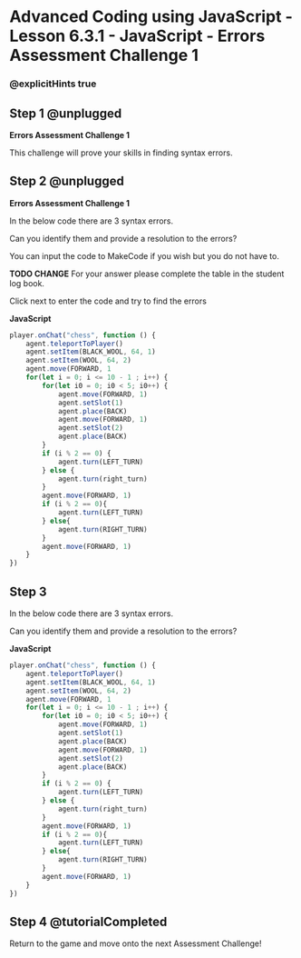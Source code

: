 # Advanced Coding using JavaScript - Lesson 6.3.1 - JavaScript - Errors Assessment Challenge 1

### @explicitHints true

## Step 1 @unplugged
**Errors Assessment Challenge 1**

This challenge will prove your skills in finding syntax errors.

## Step 2 @unplugged
**Errors Assessment Challenge 1**

In the below code there are 3 syntax errors.

Can you identify them and provide a resolution to the errors?

You can input the code to MakeCode if you wish but you do not have to.

**TODO CHANGE**
For your answer please complete the table in the student log book.

Click next to enter the code and try to find the errors

**JavaScript**
```javascript 
player.onChat("chess", function () {
    agent.teleportToPlayer()
    agent.setItem(BLACK_WOOL, 64, 1)
    agent.setItem(WOOL, 64, 2)
    agent.move(FORWARD, 1
    for(let i = 0; i <= 10 - 1 ; i++) {
        for(let i0 = 0; i0 < 5; i0++) {
            agent.move(FORWARD, 1)
            agent.setSlot(1)
            agent.place(BACK)
            agent.move(FORWARD, 1)
            agent.setSlot(2)
            agent.place(BACK)
        }
        if (i % 2 == 0) {
            agent.turn(LEFT_TURN)
        } else {
            agent.turn(right_turn)
        }
        agent.move(FORWARD, 1)
        if (i % 2 == 0){
            agent.turn(LEFT_TURN)
        } else{
            agent.turn(RIGHT_TURN)
        }
        agent.move(FORWARD, 1)
    }
})
```
## Step 3 
In the below code there are 3 syntax errors.

Can you identify them and provide a resolution to the errors?

**JavaScript**
```javascript 
player.onChat("chess", function () {
    agent.teleportToPlayer()
    agent.setItem(BLACK_WOOL, 64, 1)
    agent.setItem(WOOL, 64, 2)
    agent.move(FORWARD, 1
    for(let i = 0; i <= 10 - 1 ; i++) {
        for(let i0 = 0; i0 < 5; i0++) {
            agent.move(FORWARD, 1)
            agent.setSlot(1)
            agent.place(BACK)
            agent.move(FORWARD, 1)
            agent.setSlot(2)
            agent.place(BACK)
        }
        if (i % 2 == 0) {
            agent.turn(LEFT_TURN)
        } else {
            agent.turn(right_turn)
        }
        agent.move(FORWARD, 1)
        if (i % 2 == 0){
            agent.turn(LEFT_TURN)
        } else{
            agent.turn(RIGHT_TURN)
        }
        agent.move(FORWARD, 1)
    }
})
```
## Step 4 @tutorialCompleted
Return to the game and move onto the next Assessment Challenge!